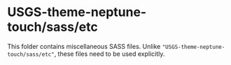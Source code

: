 # USGS-theme-neptune-touch/sass/etc

This folder contains miscellaneous SASS files. Unlike `"USGS-theme-neptune-touch/sass/etc"`, these files
need to be used explicitly.
